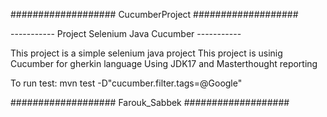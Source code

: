 ################### CucumberProject ###################

----------- Project Selenium Java Cucumber -----------

This project is a simple selenium java project
This project is usinig Cucumber for gherkin language
Using JDK17 and Masterthought reporting

To run test: mvn test -D"cucumber.filter.tags=@Google"

################### Farouk_Sabbek ###################
